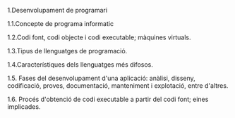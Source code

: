 1.Desenvolupament de programari

1.1.Concepte de programa informatic
  
1.2.Codi font, codi objecte i codi executable; màquines virtuals.
  
1.3.Tipus de llenguatges de programació.
  
 1.4.Característiques dels llenguatges més difosos.
  
1.5. Fases del desenvolupament d'una aplicació: anàlisi, disseny, codificació, proves, documentació, manteniment i explotació, entre d'altres.
  
1.6. Procés d'obtenció de codi executable a partir del codi font; eines implicades.
  


  
